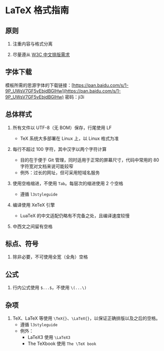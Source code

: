 # LaTeX 格式指南

## 原则

1. 注重内容与格式分离

1. 尽量遵从 [W3C 中文排版需求](https://w3c.github.io/clreq/)

## 字体下载

模板所需的思源字体的下载链接：[https://pan.baidu.com/s/1-9P_UWsV7GF5vEbjdBGlHw](https://pan.baidu.com/s/1-9P_UWsV7GF5vEbjdBGlHw)  密码：ji3i

## 总体样式

1. 所有文件以 UTF-8（无 BOM）保存，行尾使用 LF
    - TeX 系统大多部署在 Linux 上，以 Linux 格式为准

1. 每行不超过 100 字符，其中汉字以两个字符计算
    - 目的在于便于 Git 管理，同时适用于正常的屏幕尺寸，代码中常用的 80 字符宽对文档来说可能较窄
    - 例外：过长的网址，但可采用短域名服务

1. 使用空格缩进，不使用 `Tab`。每层次的缩进使用 2 个空格
    - 遵循 `l3styleguide`

1. 编译使用 XeTeX 引擎
    - LuaTeX 的中文适配仍略有不完备之处，且编译速度较慢

1. 中西文之间留有空格

## 标点、符号

1. 除非必要，不可使用全宽（全角）空格

## 公式

1. 行内公式使用 `$...$`，不使用 `\(...\)`

## 杂项

1. TeX、LaTeX 等使用 `\TeX{}`、`\LaTeX{}`，以保证正确排版以及之后的空格。
    - 遵循 `l3styleguide`
    - 例外：
        - LaTeX3 使用 `\LaTeX3`
        - The TeXbook 使用 `The \TeX book`
